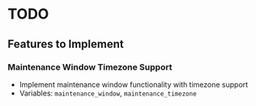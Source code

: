 # TODO

## Features to Implement

### Maintenance Window Timezone Support
- Implement maintenance window functionality with timezone support
- Variables: `maintenance_window`, `maintenance_timezone`